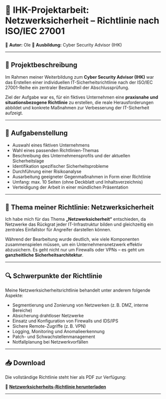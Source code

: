 # 🔐 IHK-Projektarbeit: Netzwerksicherheit – Richtlinie nach ISO/IEC 27001
  
👤 **Autor:** Ole 
🏫 **Ausbildung:** Cyber Security Advisor (IHK)

---

## 📘 Projektbeschreibung

Im Rahmen meiner Weiterbildung zum **Cyber Security Advisor (IHK)** war das Erstellen einer individuellen IT-Sicherheitsrichtlinie nach der ISO/IEC 27001-Reihe ein zentraler Bestandteil der Abschlussprüfung.

Ziel der Aufgabe war es, für ein fiktives Unternehmen eine **praxisnahe und situationsbezogene Richtlinie** zu erstellen, die reale Herausforderungen abbildet und konkrete Maßnahmen zur Verbesserung der IT-Sicherheit aufzeigt.

---

## 📌 Aufgabenstellung

- Auswahl eines fiktiven Unternehmens
- Wahl eines passenden Richtlinien-Themas
- Beschreibung des Unternehmensprofils und der aktuellen Sicherheitslage
- Identifikation spezifischer Sicherheitsprobleme
- Durchführung einer Risikoanalyse
- Ausarbeitung geeigneter Gegenmaßnahmen in Form einer Richtlinie
- Umfang: max. 10 Seiten (ohne Deckblatt und Inhaltsverzeichnis)
- Verteidigung der Arbeit in einer mündlichen Präsentation

---

## 🎯 Thema meiner Richtlinie: **Netzwerksicherheit**

Ich habe mich für das Thema **„Netzwerksicherheit“** entschieden, da Netzwerke das Rückgrat jeder IT-Infrastruktur bilden und gleichzeitig ein zentrales Einfallstor für Angreifer darstellen können.

Während der Bearbeitung wurde deutlich, wie viele Komponenten zusammenspielen müssen, um ein Unternehmensnetzwerk effektiv abzusichern. Es geht nicht nur um Firewalls oder VPNs – es geht um **ganzheitliche Sicherheitsarchitektur**.

---

## 🔍 Schwerpunkte der Richtlinie

Meine Netzwerksicherheitsrichtlinie behandelt unter anderem folgende Aspekte:

- Segmentierung und Zonierung von Netzwerken (z. B. DMZ, interne Bereiche)
- Absicherung drahtloser Netzwerke
- Einsatz und Konfiguration von Firewalls und IDS/IPS
- Sichere Remote-Zugriffe (z. B. VPN)
- Logging, Monitoring und Anomalieerkennung
- Patch- und Schwachstellenmanagement
- Notfallplanung bei Netzwerkvorfällen

---

## 📥 Download

Die vollständige Richtlinie steht hier als PDF zur Verfügung:

📄 **[Netzwerksicherheits-Richtlinie herunterladen](./Netzwerksicherheit-Richtlinie-Ole.pdf)**

---


